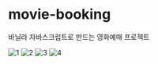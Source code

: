 # movie-booking
바닐라 자바스크립트로 만드는 영화예매 프로젝트

![1](https://user-images.githubusercontent.com/84078481/124159443-22678c00-dad6-11eb-9b50-e50287cd5044.png)
![2](https://user-images.githubusercontent.com/84078481/124159447-2398b900-dad6-11eb-8e90-3886d6841da6.png)
![3](https://user-images.githubusercontent.com/84078481/124159450-24314f80-dad6-11eb-8f7c-9d2108a8f325.png)
![4](https://user-images.githubusercontent.com/84078481/124159451-24314f80-dad6-11eb-9c95-fe5c3ce3f495.png)
